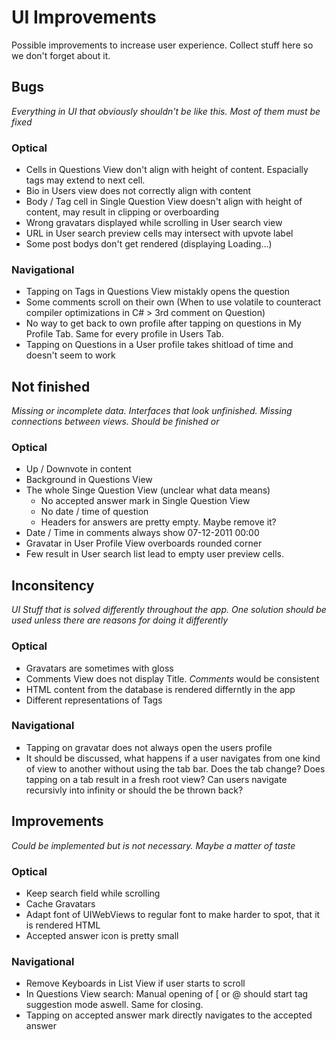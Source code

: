 # UI Improvements
Possible improvements to increase user experience. Collect stuff here so we don't forget about it.

## Bugs
*Everything in UI that obviously shouldn't be like this.  Most of them must be fixed*
### Optical

- Cells in Questions View don't align with height of content. Espacially tags may extend to next cell.
- Bio in Users view does not correctly align with content
- Body / Tag cell in Single Question View doesn't align with height of content, may result in clipping or overboarding
- Wrong gravatars displayed while scrolling in User search view
- URL in User search preview cells may intersect with upvote label
- Some post bodys don't get rendered (displaying Loading…)

### Navigational

- Tapping on Tags in Questions View mistakly opens the question
- Some comments scroll on their own 
  (When to use volatile to counteract compiler optimizations in C# > 3rd comment on Question)
- No way to get back to own profile after tapping on questions in My Profile Tab. Same for every profile in Users Tab.
- Tapping on Questions in a User profile takes shitload of time and doesn't seem to work

## Not finished
*Missing or incomplete data. Interfaces that look unfinished. Missing connections between views. Should be finished or*
### Optical

- Up / Downvote in content
- Background in Questions View
- The whole Singe Question View (unclear what data means)
    - No accepted answer mark in Single Question View
    - No date / time of question
    - Headers for answers are pretty empty. Maybe remove it?
- Date / Time in comments always show 07-12-2011 00:00
- Gravatar in User Profile View overboards rounded corner
- Few result in User search list lead to empty user preview cells.

## Inconsitency
*UI Stuff that is solved differently throughout the app. One solution should be used unless there are reasons for doing it differently*
### Optical

- Gravatars are sometimes with gloss
- Comments View does not display Title. *Comments* would be consistent
- HTML content from the database is rendered differntly in the app
- Different representations of Tags

### Navigational
- Tapping on gravatar does not always open the users profile
- It should be discussed, what happens if a user navigates from one kind of view to another without using the tab bar. Does the tab change? Does tapping on a tab result in a fresh root view? Can users navigate recursivly into infinity or should the be thrown back?


## Improvements
*Could be implemented but is not necessary. Maybe a matter of taste*
### Optical

- Keep search field while scrolling
- Cache Gravatars
- Adapt font of UIWebViews to regular font to make harder to spot, that it is rendered HTML
- Accepted answer icon is pretty small

### Navigational
- Remove Keyboards in List View if user starts to scroll
- In Questions View search: Manual opening of [ or @ should start tag suggestion mode aswell. Same for closing.
- Tapping on accepted answer mark directly navigates to the accepted answer


